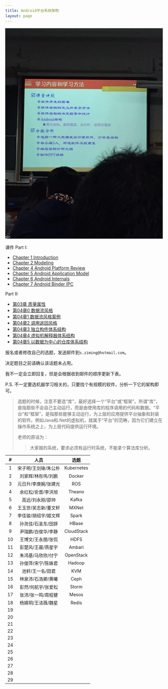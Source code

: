```yaml
---
title: Android平台系统架构
layout: page
---
```


![](/assets/images/android_arch.jpg)

课件 Part I:

- [Chapter 1 Introduction](http://songziming.qiniudn.com/arch/chapter1_Introduction.pdf)
- [Chapter 2 Modeling](http://songziming.qiniudn.com/chapter%202%20modeling.pdf)
- [Chapter 4 Android Platform Review](http://songziming.qiniudn.com/chapter%204%20android%20platform%20overview.pdf)
- [Chapter 5 Android Application Model](http://songziming.qiniudn.com/chapter%205%20android%20application%20model.pdf)
- [Chapter 6 Android Internals](http://songziming.qiniudn.com/chapter%206%20Android%20Internals.pdf)
- [Chapter 7 Android Binder IPC](http://songziming.qiniudn.com/Chapter%207%20android-binder-ipc.pdf)

Part II:

- [第03章 质量属性](http://songziming.qiniudn.com/%E7%AC%AC03%E7%AB%A0%20%E8%B4%A8%E9%87%8F%E5%B1%9E%E6%80%A7.pdf)
- [第04章0 数据流风格](http://songziming.qiniudn.com/%E7%AC%AC04%E7%AB%A00%20%E6%95%B0%E6%8D%AE%E6%B5%81%E9%A3%8E%E6%A0%BC.pdf)
- [第04章1 数据流风格案例](http://songziming.qiniudn.com/%E7%AC%AC04%E7%AB%A01%20%E6%95%B0%E6%8D%AE%E6%B5%81%E9%A3%8E%E6%A0%BC%E6%A1%88%E4%BE%8B.pdf)
- [第04章2 调用返回风格](http://songziming.qiniudn.com/%E7%AC%AC04%E7%AB%A02%20%E8%B0%83%E7%94%A8%E8%BF%94%E5%9B%9E%E9%A3%8E%E6%A0%BC.pdf)
- [第04章3 独立构件体系结构](http://songziming.qiniudn.com/%E7%AC%AC04%E7%AB%A03%20%E7%8B%AC%E7%AB%8B%E6%9E%84%E4%BB%B6%E4%BD%93%E7%B3%BB%E7%BB%93%E6%9E%84.pdf)
- [第04章4 虚拟机解释器体系结构](http://songziming.qiniudn.com/%E7%AC%AC04%E7%AB%A04%20%E8%99%9A%E6%8B%9F%E6%9C%BA%E8%A7%A3%E9%87%8A%E5%99%A8%E4%BD%93%E7%B3%BB%E7%BB%93%E6%9E%84.pdf)
- [第04章5 以数据为中心的仓库体系结构](http://songziming.qiniudn.com/%E7%AC%AC04%E7%AB%A05%20%E4%BB%A5%E6%95%B0%E6%8D%AE%E4%B8%BA%E4%B8%AD%E5%BF%83%E7%9A%84%E4%BB%93%E5%BA%93%E4%BD%93%E7%B3%BB%E7%BB%93%E6%9E%84.pdf)


报名或者修改自己的选题，发送邮件到`s.ziming@hotmail.com`。

决定题目之前请确认该话题未占用。

我不一定会立即回复，但是会根据收到邮件的顺序更新下表。

P.S. 不一定要选机器学习相关的，只要找个有规模的软件，分析一下它的架构即可。

> 选题的时候，注意不要选“库”，最好选择一个“平台”或“框架”。所谓“库”，是指那些不会自己主动运行，而是由使用库的程序调用的代码和数据。“平台”和“框架”，是指那些能够主动运行，为上层的应用提供平台抽象和封装的软件。例如Java和.Net的虚拟机，就属于“平台”的范畴，因为它们建立在操作系统之上，为上层代码提供运行环境。
>
> 老师的原话为：
>
> > 大家报的系统，要求必须有运行时系统，不能拿个算法库分析。

<!-- 一人展示，其余两人负责回答问题 -->

|  # |         人员         |      选题      |
|:--:|:--------------------:|:--------------:|
|  1 | 宋子明/王剑锋/朱公朴 |   Kubernetes   |
|  2 | 刘家辉/林彤伟/刘鹏   |   Docker       |
|  3 | 元日升/李庚婉/张建光 |   ROS          |
|  4 | 余红松/俞晋/李洪旭   |   Theano       |
|  5 | 高远/刘永刚/邵帅     |   Kafka        |
|  6 | 王玉世/吴志新/董文轩 |   MXNet        |
|  7 | 李佳骏/胡绍宇/姬文辉 |   Spark        |
|  8 | 孙尧佳/石圣东/田辞   |   HBase        |
|  9 | 尹瑞鹏/白俊华/李静   |   CloudStack   |
| 10 | 王博文/王永朋/张侃   |   HDFS         |
| 11 | 彭楚风/王晨/燕星宇   |   Ambari       |
| 12 | 朱鸿基/马欣欣/付宁   |   OpenStack    |
| 13 | 孙俊萍/宋宁/陈姝君   |   Hadoop       |
| 14 | 池轩/王一名/田君     |   KVM          |
| 15 | 林泉沛/石浩卿/黄曦   |   Ceph         |
| 16 | 彭然/何航宇/张爱松   |   Storm        |
| 17 | 张沛/张一鸣/周程健   |   Mesos        |
| 18 | 杨婧玥/王洁薇/魏星   |   Redis        |
| 19 |                      |                |
| 20 |                      |                |
| 21 |                      |                |
| 22 |                      |                |
| 23 |                      |                |
| 24 |                      |                |
| 25 |                      |                |
| 26 |                      |                |
| 27 |                      |                |
| 28 |                      |                |
| 29 |                      |                |
